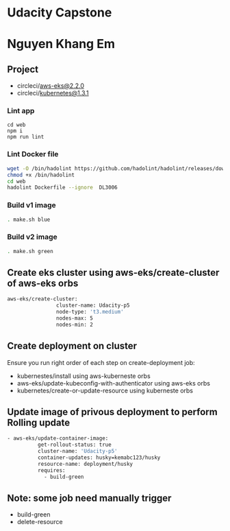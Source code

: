<!--[![<ORG_NAME>](https://circleci.com/gh/mrkhangem/p5.svg?style=svg)](https://app.circleci.com/pipelines/github/mrkhangem/p5/85/workflows/0e37965a-c85e-4354-aba2-c73643bd5f30)-->

# Udacity Capstone
# Nguyen Khang Em
## Project

- circleci/aws-eks@2.2.0
- circleci/kubernetes@1.3.1

### Lint app

```
cd web
npm i
npm run lint
```

### Lint Docker file

```bash
wget -O /bin/hadolint https://github.com/hadolint/hadolint/releases/download/v1.16.3/hadolint-Linux-x86_64 &&\
chmod +x /bin/hadolint
cd web
hadolint Dockerfile --ignore  DL3006

```


### Build v1 image

```bash
. make.sh blue
```

### Build v2 image

```bash
. make.sh green
```

## Create eks cluster using aws-eks/create-cluster of aws-eks orbs

```bash
aws-eks/create-cluster:
                cluster-name: Udacity-p5
                node-type: 't3.medium'
                nodes-max: 5
                nodes-min: 2

```

## Create deployment on cluster

Ensure you run right order of each step on create-deployment job:

- kubernestes/install using aws-kuberneste orbs
- aws-eks/update-kubeconfig-with-authenticator using aws-eks orbs
- kubernetes/create-or-update-resource using kuberneste orbs

## Update image of privous deployment to perform Rolling update

```bash
- aws-eks/update-container-image:
          get-rollout-status: true
          cluster-name: 'Udacity-p5'
          container-updates: husky=kemabc123/husky
          resource-name: deployment/husky
          requires:
            - build-green
```

## Note: some job need manually trigger

- build-green
- delete-resource
